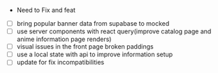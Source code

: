 - Need to Fix and feat
- [ ] bring popular banner data from supabase to mocked
- [ ] use server components with react query(improve catalog page and anime information page renders)
- [ ] visual issues in the front page broken paddings
- [ ] use a local state with api to improve information setup
- [ ] update for fix incompatibilities
